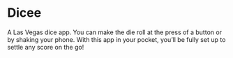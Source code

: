# Dicee

A Las Vegas dice app. You can make the die roll at the press of a button or by shaking your phone. With this app in your pocket, you’ll be fully set up to settle any score on the go!
